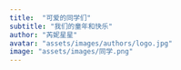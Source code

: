```yaml
---
title:  "可爱的同学们"
subtitle: "我们的童年和快乐"
author: "芮妮星星"
avatar: "assets/images/authors/logo.jpg"
image: "assets/images/同学.png"
---
```

